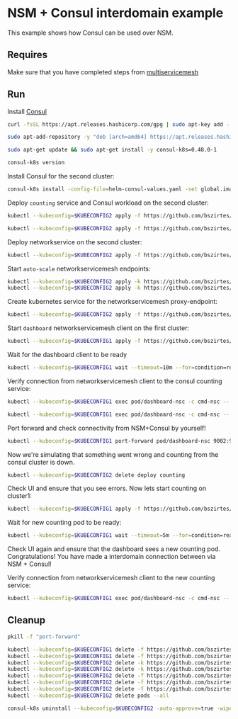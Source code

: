 # NSM + Consul interdomain example

This example shows how Consul can be used over NSM. 

## Requires

Make sure that you have completed steps from [multiservicemesh](../../suites/multiservicemesh)

## Run

Install [Consul](https://www.consul.io/docs/k8s/installation/install-cli)
```bash
curl -fsSL https://apt.releases.hashicorp.com/gpg | sudo apt-key add -
```
```bash
sudo apt-add-repository -y "deb [arch=amd64] https://apt.releases.hashicorp.com $(lsb_release -cs) main"
```
```bash
sudo apt-get update && sudo apt-get install -y consul-k8s=0.48.0-1
```
```bash
consul-k8s version
```

Install Consul for the second cluster:
```bash
consul-k8s install -config-file=helm-consul-values.yaml -set global.image=hashicorp/consul:1.12.0 -auto-approve --kubeconfig=$KUBECONFIG2
```

Deploy `counting` service and Consul workload on the second cluster:
```bash
kubectl --kubeconfig=$KUBECONFIG2 apply -f https://github.com/bszirtes/deployments-k8s/0e8c3ce7819f0640d955dc1136a64ecff2ae8c56/examples/interdomain/usecases/nsm_consul/server/counting_service.yaml
```
```bash
kubectl --kubeconfig=$KUBECONFIG2 apply -f https://github.com/bszirtes/deployments-k8s/0e8c3ce7819f0640d955dc1136a64ecff2ae8c56/examples/interdomain/usecases/nsm_consul/server/counting.yaml
```

Deploy networkservice on the second cluster:
```bash
kubectl --kubeconfig=$KUBECONFIG2 apply -f https://github.com/bszirtes/deployments-k8s/0e8c3ce7819f0640d955dc1136a64ecff2ae8c56/examples/interdomain/usecases/nsm_consul/netsvc.yaml
```

Start `auto-scale` networkservicemesh endpoints:
```bash
kubectl --kubeconfig=$KUBECONFIG2 apply -k https://github.com/bszirtes/deployments-k8s/examples/interdomain/usecases/nsm_consul/nse-auto-scale-client?ref=v0.1.34
kubectl --kubeconfig=$KUBECONFIG2 apply -k https://github.com/bszirtes/deployments-k8s/examples/interdomain/usecases/nsm_consul/nse-auto-scale-server?ref=v0.1.34
```

Create kubernetes service for the networkservicemesh proxy-endpoint:
```bash
kubectl --kubeconfig=$KUBECONFIG2 apply -f https://github.com/bszirtes/deployments-k8s/0e8c3ce7819f0640d955dc1136a64ecff2ae8c56/examples/interdomain/usecases/nsm_consul/service.yaml
```

Start `dashboard` networkservicemesh client on the first cluster:
```bash
kubectl --kubeconfig=$KUBECONFIG1 apply -f https://github.com/bszirtes/deployments-k8s/0e8c3ce7819f0640d955dc1136a64ecff2ae8c56/examples/interdomain/usecases/nsm_consul/client/dashboard.yaml
```

Wait for the dashboard client to be ready
```bash
kubectl --kubeconfig=$KUBECONFIG1 wait --timeout=10m --for=condition=ready pod -l app=dashboard-nsc
```

Verify connection from networkservicemesh client to the consul counting service:
```bash
kubectl --kubeconfig=$KUBECONFIG1 exec pod/dashboard-nsc -c cmd-nsc -- apk add curl
```
```bash
kubectl --kubeconfig=$KUBECONFIG1 exec pod/dashboard-nsc -c cmd-nsc -- curl counting:9001
```

Port forward and check connectivity from NSM+Consul by yourself!
```bash
kubectl --kubeconfig=$KUBECONFIG1 port-forward pod/dashboard-nsc 9002:9002 &
```
Now we're simulating that something went wrong and counting from the consul cluster is down.
```bash
kubectl --kubeconfig=$KUBECONFIG2 delete deploy counting
```
Check UI and ensure that you see errors.
Now lets start counting on cluster1:
```bash
kubectl --kubeconfig=$KUBECONFIG1 apply -f https://github.com/bszirtes/deployments-k8s/0e8c3ce7819f0640d955dc1136a64ecff2ae8c56/examples/interdomain/usecases/nsm_consul/server/counting_nsm.yaml
```
Wait for new counting pod to be ready:
```bash
kubectl --kubeconfig=$KUBECONFIG1 wait --timeout=5m --for=condition=ready pod -l app=counting
```

Check UI again and ensure that the dashboard sees a new counting pod. 
Congratulations! You have made a interdomain connection between via NSM + Consul!

Verify connection from networkservicemesh client to the new counting service:
```bash
kubectl --kubeconfig=$KUBECONFIG1 exec pod/dashboard-nsc -c cmd-nsc -- curl counting:9001
```

## Cleanup

```bash
pkill -f "port-forward"
```
```bash
kubectl --kubeconfig=$KUBECONFIG1 delete -f https://github.com/bszirtes/deployments-k8s/0e8c3ce7819f0640d955dc1136a64ecff2ae8c56/examples/interdomain/usecases/nsm_consul/server/counting_nsm.yaml
kubectl --kubeconfig=$KUBECONFIG1 delete -f https://github.com/bszirtes/deployments-k8s/0e8c3ce7819f0640d955dc1136a64ecff2ae8c56/examples/interdomain/usecases/nsm_consul/client/dashboard.yaml
kubectl --kubeconfig=$KUBECONFIG2 delete -k https://github.com/bszirtes/deployments-k8s/examples/interdomain/usecases/nsm_consul/nse-auto-scale-client?ref=v0.1.34
kubectl --kubeconfig=$KUBECONFIG2 delete -k https://github.com/bszirtes/deployments-k8s/examples/interdomain/usecases/nsm_consul/nse-auto-scale-server?ref=v0.1.34
kubectl --kubeconfig=$KUBECONFIG2 delete -f https://github.com/bszirtes/deployments-k8s/0e8c3ce7819f0640d955dc1136a64ecff2ae8c56/examples/interdomain/usecases/nsm_consul/service.yaml
kubectl --kubeconfig=$KUBECONFIG2 delete -f https://github.com/bszirtes/deployments-k8s/0e8c3ce7819f0640d955dc1136a64ecff2ae8c56/examples/interdomain/usecases/nsm_consul/server/counting_service.yaml
kubectl --kubeconfig=$KUBECONFIG2 delete -f https://github.com/bszirtes/deployments-k8s/0e8c3ce7819f0640d955dc1136a64ecff2ae8c56/examples/interdomain/usecases/nsm_consul/netsvc.yaml
kubectl --kubeconfig=$KUBECONFIG2 delete pods --all
```
```bash
consul-k8s uninstall --kubeconfig=$KUBECONFIG2 -auto-approve=true -wipe-data=true
```
